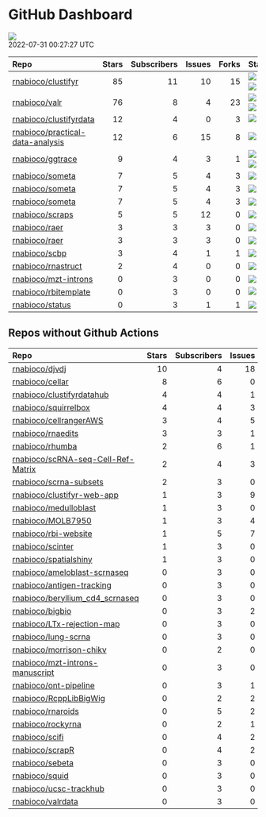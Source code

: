 GitHub Dashboard
================

![](https://github.com/rnabioco/status/workflows/Render%20Status/badge.svg)  
2022-07-31 00:27:27 UTC

| Repo                                                                                    | Stars | Subscribers | Issues | Forks | Status                                                                                                                                                                                                                                                                                                                                                                                                                                 | Commit                                                                                                                                                                      |
|:----------------------------------------------------------------------------------------|------:|------------:|-------:|------:|:---------------------------------------------------------------------------------------------------------------------------------------------------------------------------------------------------------------------------------------------------------------------------------------------------------------------------------------------------------------------------------------------------------------------------------------|:----------------------------------------------------------------------------------------------------------------------------------------------------------------------------|
| [rnabioco/clustifyr](https://github.com/rnabioco/clustifyr)                             |    85 |          11 |     10 |    15 | [![](https://github.com/rnabioco/clustifyr/workflows/R-CMD-check-bioc/badge.svg)](https://github.com/rnabioco/clustifyr/actions/runs/2624063050) [![](https://github.com/rnabioco/clustifyr/workflows/pkgdown/badge.svg)](https://github.com/rnabioco/clustifyr/actions/runs/2624063023) [![](https://github.com/rnabioco/clustifyr/workflows/test-coverage/badge.svg)](https://github.com/rnabioco/clustifyr/actions/runs/2624063035) | <a href="https://github.com/rnabioco/clustifyr/commit/dd864c835ccc3f003c00f2756e7ff2f24977bad7" title="delete old Rproj">dd864c</a>                                         |
| [rnabioco/valr](https://github.com/rnabioco/valr)                                       |    76 |           8 |      4 |    23 | [![](https://github.com/rnabioco/valr/workflows/R-CMD-check/badge.svg)](https://github.com/rnabioco/valr/actions/runs/2644588652) [![](https://github.com/rnabioco/valr/workflows/pkgdown/badge.svg)](https://github.com/rnabioco/valr/actions/runs/2644588651) [![](https://github.com/rnabioco/valr/workflows/test-coverage/badge.svg)](https://github.com/rnabioco/valr/actions/runs/2644588653)                                    | <a href="https://github.com/rnabioco/valr/commit/7a654f33fe86644920adc6c14851e8f50bdd77af" title="update url in readme">7a654f</a>                                          |
| [rnabioco/clustifyrdata](https://github.com/rnabioco/clustifyrdata)                     |    12 |           4 |      0 |     3 | [![](https://github.com/rnabioco/clustifyrdata/workflows/R-CMD-check/badge.svg)](https://github.com/rnabioco/clustifyrdata/actions/runs/2601956512) [![](https://github.com/rnabioco/clustifyrdata/workflows/pkgdown/badge.svg)](https://github.com/rnabioco/clustifyrdata/actions/runs/2601956511)                                                                                                                                    | <a href="https://github.com/rnabioco/clustifyrdata/commit/0394d478b61175df0cee4452823cc461697f8c04" title="add tidyverse to suggests for vignette building">0394d4</a>      |
| [rnabioco/practical-data-analysis](https://github.com/rnabioco/practical-data-analysis) |    12 |           6 |     15 |     8 | [![](https://github.com/rnabioco/practical-data-analysis/workflows/R-CMD-check/badge.svg)](https://github.com/rnabioco/practical-data-analysis/actions/runs/2626401706) [![](https://github.com/rnabioco/practical-data-analysis/workflows/pkgdown/badge.svg)](https://github.com/rnabioco/practical-data-analysis/actions/runs/2626401704)                                                                                            | <a href="https://github.com/rnabioco/practical-data-analysis/commit/676e05830a1a65bd5d978f124cc120b2954c527f" title="reformat description">676e05</a>                       |
| [rnabioco/ggtrace](https://github.com/rnabioco/ggtrace)                                 |     9 |           4 |      3 |     1 | [![](https://github.com/rnabioco/ggtrace/workflows/R-CMD-check/badge.svg)](https://github.com/rnabioco/ggtrace/actions/runs/2559285282) [![](https://github.com/rnabioco/ggtrace/workflows/pkgdown/badge.svg)](https://github.com/rnabioco/ggtrace/actions/runs/2559285284) [![](https://github.com/rnabioco/ggtrace/workflows/test-coverage/badge.svg)](https://github.com/rnabioco/ggtrace/actions/runs/2559285285)                  | <a href="https://github.com/rnabioco/ggtrace/commit/10a718453d0f925d9139321b7a992addc04ad4b1" title="Increment version number">10a718</a>                                   |
| [rnabioco/someta](https://github.com/rnabioco/someta)                                   |     7 |           5 |      4 |     3 | [![](https://github.com/rnabioco/someta/workflows/pkgdown/badge.svg)](https://github.com/rnabioco/someta/actions/runs/2573568259)                                                                                                                                                                                                                                                                                                      | <a href="https://github.com/rnabioco/someta/commit/8b6a3a5797b6cdc95da2b29c6f8f3c2bcb4c3e2e" title="062722">8b6a3a</a>                                                      |
| [rnabioco/someta](https://github.com/rnabioco/someta)                                   |     7 |           5 |      4 |     3 | [![](https://github.com/rnabioco/someta/workflows/.github/workflows/check-bioc.yml/badge.svg)](https://github.com/rnabioco/someta/actions/runs/310237196)                                                                                                                                                                                                                                                                              | <a href="https://github.com/rnabioco/someta/commit/a9a03c526d4c3affa42a0fe164f49df78077f1ea" title="keep trying 4">a9a03c</a>                                               |
| [rnabioco/someta](https://github.com/rnabioco/someta)                                   |     7 |           5 |      4 |     3 | [![](https://github.com/rnabioco/someta/workflows/test/badge.svg)](https://github.com/rnabioco/someta/actions/runs/311894650)                                                                                                                                                                                                                                                                                                          | <a href="https://github.com/rnabioco/someta/commit/d5f13ba07b3a51c8381c996b8cf81ba4f0de5cdc" title="Update main.yml">d5f13b</a>                                             |
| [rnabioco/scraps](https://github.com/rnabioco/scraps)                                   |     5 |           5 |     12 |     0 | [![](https://github.com/rnabioco/scraps/workflows/snakemake-run/badge.svg)](https://github.com/rnabioco/scraps/actions/runs/2516340594)                                                                                                                                                                                                                                                                                                | <a href="https://github.com/rnabioco/scraps/commit/97caba7242e36c0f1672c9423f067f44bb890724" title="Merge branch 'master' of https://github.com/rnabioco/scraps">97caba</a> |
| [rnabioco/raer](https://github.com/rnabioco/raer)                                       |     3 |           3 |      3 |     0 | [![](https://github.com/rnabioco/raer/workflows/test-coverage/badge.svg)](https://github.com/rnabioco/raer/actions/runs/2270556385)                                                                                                                                                                                                                                                                                                    | <a href="https://github.com/rnabioco/raer/commit/36a5759c5c37391b743c8f27d4466b5fce71c60f" title="Merge pull request #35 from rnabioco/parallel">36a575</a>                 |
| [rnabioco/raer](https://github.com/rnabioco/raer)                                       |     3 |           3 |      3 |     0 | [![](https://github.com/rnabioco/raer/workflows/R-CMD-check-bioc/badge.svg)](https://github.com/rnabioco/raer/actions/runs/2756219289)                                                                                                                                                                                                                                                                                                 | <a href="https://github.com/rnabioco/raer/commit/3921eb97a2426ec4690aae25abf8b608be3e1e59" title="user raer dir name">3921eb</a>                                            |
| [rnabioco/scbp](https://github.com/rnabioco/scbp)                                       |     3 |           4 |      1 |     1 | [![](https://github.com/rnabioco/scbp/workflows/R-CMD-check/badge.svg)](https://github.com/rnabioco/scbp/actions/runs/2472179187)                                                                                                                                                                                                                                                                                                      | <a href="https://github.com/rnabioco/scbp/commit/4338ee84bf689dc0c45593967c2e44f4bc471256" title="check for scoreMarkers output">4338ee</a>                                 |
| [rnabioco/rnastruct](https://github.com/rnabioco/rnastruct)                             |     2 |           4 |      0 |     0 | [![](https://github.com/rnabioco/rnastruct/workflows/github-actions/badge.svg)](https://github.com/rnabioco/rnastruct/actions/runs/845483933)                                                                                                                                                                                                                                                                                          | <a href="https://github.com/rnabioco/rnastruct/commit/e673a35b147d227c50ee4bba64de0f8e0dbcc132" title="Rename README.d to README.md">e673a3</a>                             |
| [rnabioco/mzt-introns](https://github.com/rnabioco/mzt-introns)                         |     0 |           3 |      0 |     0 | [![](https://github.com/rnabioco/mzt-introns/workflows/github-actions/badge.svg)](https://github.com/rnabioco/mzt-introns/actions/runs/2639078069)                                                                                                                                                                                                                                                                                     | <a href="https://github.com/rnabioco/mzt-introns/commit/35a7c4734e3c4ccc8a3d872f8eb7d57348143848" title="drop species">35a7c4</a>                                           |
| [rnabioco/rbitemplate](https://github.com/rnabioco/rbitemplate)                         |     0 |           3 |      0 |     0 | [![](https://github.com/rnabioco/rbitemplate/workflows/R-CMD-check/badge.svg)](https://github.com/rnabioco/rbitemplate/actions/runs/2757715739) [![](https://github.com/rnabioco/rbitemplate/workflows/pkgdown/badge.svg)](https://github.com/rnabioco/rbitemplate/actions/runs/2757715738)                                                                                                                                            | <a href="https://github.com/rnabioco/rbitemplate/commit/11d121f15ef65e982e1f557b57a55ad02c05068a" title="more kristen">11d121</a>                                           |
| [rnabioco/status](https://github.com/rnabioco/status)                                   |     0 |           3 |      1 |     1 | [![](https://github.com/rnabioco/status/workflows/Render%20Status/badge.svg)](https://github.com/rnabioco/status/actions/runs/2767690219)                                                                                                                                                                                                                                                                                              | <a href="https://github.com/rnabioco/status/commit/a9335514a1fd306038bb43cf8cf2aa0892d7a9de" title="[status] 2022-07-24 00:31:20 UTC">a93355</a>                            |

## Repos without Github Actions

| Repo                                                                                        | Stars | Subscribers | Issues | Forks |
|:--------------------------------------------------------------------------------------------|------:|------------:|-------:|------:|
| [rnabioco/djvdj](https://github.com/rnabioco/djvdj)                                         |    10 |           4 |     18 |     2 |
| [rnabioco/cellar](https://github.com/rnabioco/cellar)                                       |     8 |           6 |      0 |     1 |
| [rnabioco/clustifyrdatahub](https://github.com/rnabioco/clustifyrdatahub)                   |     4 |           4 |      1 |     1 |
| [rnabioco/squirrelbox](https://github.com/rnabioco/squirrelbox)                             |     4 |           4 |      3 |     2 |
| [rnabioco/cellrangerAWS](https://github.com/rnabioco/cellrangerAWS)                         |     3 |           4 |      5 |     1 |
| [rnabioco/rnaedits](https://github.com/rnabioco/rnaedits)                                   |     3 |           3 |      1 |     0 |
| [rnabioco/rhumba](https://github.com/rnabioco/rhumba)                                       |     2 |           6 |      1 |     2 |
| [rnabioco/scRNA-seq-Cell-Ref-Matrix](https://github.com/rnabioco/scRNA-seq-Cell-Ref-Matrix) |     2 |           4 |      3 |     0 |
| [rnabioco/scrna-subsets](https://github.com/rnabioco/scrna-subsets)                         |     2 |           3 |      0 |     2 |
| [rnabioco/clustifyr-web-app](https://github.com/rnabioco/clustifyr-web-app)                 |     1 |           3 |      9 |     2 |
| [rnabioco/medulloblast](https://github.com/rnabioco/medulloblast)                           |     1 |           3 |      0 |     1 |
| [rnabioco/MOLB7950](https://github.com/rnabioco/MOLB7950)                                   |     1 |           3 |      4 |     0 |
| [rnabioco/rbi-website](https://github.com/rnabioco/rbi-website)                             |     1 |           5 |      7 |     0 |
| [rnabioco/scinter](https://github.com/rnabioco/scinter)                                     |     1 |           3 |      0 |     0 |
| [rnabioco/spatialshiny](https://github.com/rnabioco/spatialshiny)                           |     1 |           3 |      0 |     0 |
| [rnabioco/ameloblast-scrnaseq](https://github.com/rnabioco/ameloblast-scrnaseq)             |     0 |           3 |      0 |     0 |
| [rnabioco/antigen-tracking](https://github.com/rnabioco/antigen-tracking)                   |     0 |           3 |      0 |     2 |
| [rnabioco/beryllium_cd4_scrnaseq](https://github.com/rnabioco/beryllium_cd4_scrnaseq)       |     0 |           3 |      0 |     0 |
| [rnabioco/bigbio](https://github.com/rnabioco/bigbio)                                       |     0 |           3 |      2 |     0 |
| [rnabioco/LTx-rejection-map](https://github.com/rnabioco/LTx-rejection-map)                 |     0 |           3 |      0 |     0 |
| [rnabioco/lung-scrna](https://github.com/rnabioco/lung-scrna)                               |     0 |           3 |      0 |     1 |
| [rnabioco/morrison-chikv](https://github.com/rnabioco/morrison-chikv)                       |     0 |           2 |      0 |     0 |
| [rnabioco/mzt-introns-manuscript](https://github.com/rnabioco/mzt-introns-manuscript)       |     0 |           3 |      0 |     0 |
| [rnabioco/ont-pipeline](https://github.com/rnabioco/ont-pipeline)                           |     0 |           3 |      1 |     1 |
| [rnabioco/RcppLibBigWig](https://github.com/rnabioco/RcppLibBigWig)                         |     0 |           2 |      2 |     0 |
| [rnabioco/rnaroids](https://github.com/rnabioco/rnaroids)                                   |     0 |           5 |      2 |     1 |
| [rnabioco/rockyrna](https://github.com/rnabioco/rockyrna)                                   |     0 |           2 |      1 |     0 |
| [rnabioco/scifi](https://github.com/rnabioco/scifi)                                         |     0 |           4 |      2 |     0 |
| [rnabioco/scrapR](https://github.com/rnabioco/scrapR)                                       |     0 |           4 |      2 |     0 |
| [rnabioco/sebeta](https://github.com/rnabioco/sebeta)                                       |     0 |           3 |      0 |     0 |
| [rnabioco/squid](https://github.com/rnabioco/squid)                                         |     0 |           3 |      0 |     1 |
| [rnabioco/ucsc-trackhub](https://github.com/rnabioco/ucsc-trackhub)                         |     0 |           3 |      0 |     0 |
| [rnabioco/valrdata](https://github.com/rnabioco/valrdata)                                   |     0 |           3 |      0 |     0 |
